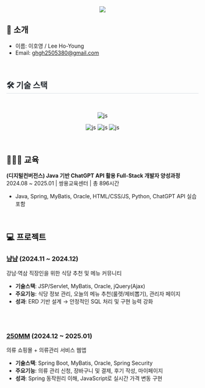 <div align= "center">
<img src="https://capsule-render.vercel.app/api?type=waving&color=timeGradient&height=180&text=%20 HO-YOUNG's%20GitHub%20&animation=fadeIn&fontColor=000000&fontSize=60" />
</div>

##   🙌 소개
- 이름: 이호영 / Lee Ho-Young
- Email: ghgh2505380@gmail.com

<br>



<div style="text-align: left;">
    <h2 style="border-bottom: 1px solid #d8dee4; color: #282d33;"> 🛠️ 기술 스택 </h2> <br> 
    <div align="center">

<!--
![js](https://img.shields.io/badge/Python-3776AB?style=for-the-badge&logo=python&logoColor=white?style=for-the-badge&logo=JavaScript&logoColor=white) 
![js](https://img.shields.io/badge/R-276DC3?style=for-the-badge&logo=r&logoColor=white?style=for-the-badge&logo=JavaScript&logoColor=white)
-->
![js](https://img.shields.io/badge/Java-ED8B00?style=for-the-badge&logo=openjdk&logoColor=white?style=for-the-badge&logo=JavaScript&logoColor=white)

![js](https://img.shields.io/badge/HTML-239120?style=for-the-badge&logo=html5&logoColor=white?style=for-the-badge&logo=JavaScript&logoColor=white)
![js](https://img.shields.io/badge/JavaScript-F7DF1E?style=for-the-badge&logo=JavaScript&logoColor=white?style=for-the-badge&logo=JavaScript&logoColor=white)
![js](https://img.shields.io/badge/CSS-239120?&style=for-the-badge&logo=css3&logoColor=white?style=for-the-badge&logo=JavaScript&logoColor=white)

</div>


<br>

## 👩🏻‍🎓 교육
**(디지털컨버전스) Java 기반 ChatGPT API 활용 Full-Stack 개발자 양성과정**  
2024.08 ~ 2025.01 | 쌍용교육센터 | 총 896시간  
- Java, Spring, MyBatis, Oracle, HTML/CSS/JS, Python, ChatGPT API 실습 포함
<br>


## 💻 프로젝트

### [냠냠](https://github.com/250ghghghgh/yam-yam.git) (2024.11 ~ 2024.12)
강남·역삼 직장인을 위한 식당 추천 및 메뉴 커뮤니티
- **기술스택**: JSP/Servlet, MyBatis, Oracle, jQuery(Ajax)
- **주요기능**: 식당 정보 관리, 오늘의 메뉴 추천(룰렛/제비뽑기), 관리자 페이지
- **성과**: ERD 기반 설계 → 안정적인 SQL 처리 및 구현 능력 강화


</br>
<br>

### [250MM](https://github.com/250ghghghgh/250mm.git) (2024.12 ~ 2025.01)
의류 쇼핑몰 + 의류관리 서비스 웹앱
- **기술스택**: Spring Boot, MyBatis, Oracle, Spring Security
- **주요기능**: 의류 관리 신청, 장바구니 및 결제, 후기 작성, 마이페이지
- **성과**: Spring 동작원리 이해, JavaScript로 실시간 가격 변동 구현
</br>
